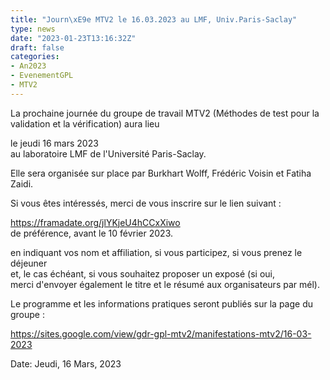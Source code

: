 ```yaml
---
title: "Journ\xE9e MTV2 le 16.03.2023 au LMF, Univ.Paris-Saclay"
type: news
date: "2023-01-23T13:16:32Z"
draft: false
categories:
- An2023
- EvenementGPL
- MTV2
---
```


La prochaine journée du groupe de travail MTV2 (Méthodes de test pour la validation et la vérification) aura lieu

  le jeudi 16 mars 2023  
  au laboratoire LMF de l'Université Paris-Saclay.

Elle sera organisée sur place par Burkhart Wolff, Frédéric Voisin et Fatiha Zaidi.  
  
Si vous êtes intéressés, merci de vous inscrire sur le lien suivant :

   <https://framadate.org/jlYKjeU4hCCxXiwo>  
   de préférence, avant le 10 février 2023.  
  
en indiquant vos nom et affiliation, si vous participez, si vous prenez le déjeuner  
et, le cas échéant, si vous souhaitez proposer un exposé (si oui,   
merci d'envoyer également le titre et le résumé aux organisateurs par mél).   
  
Le programme et les informations pratiques seront publiés sur la page du groupe :  
  
<https://sites.google.com/view/gdr-gpl-mtv2/manifestations-mtv2/16-03-2023>

Date: Jeudi, 16 Mars, 2023
